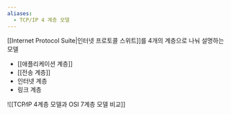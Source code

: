 ```yaml
---
aliases:
  - TCP/IP 4 계층 모델
---
```

[[Internet Protocol Suite|인터넷 프로토콜 스위트]]를 4개의 계층으로 나눠 설명하는 모델
- [[애플리케이션 계층]]
- [[전송 계층]]
- 인터넷 계층
- 링크 계층

![[TCP∕IP 4계층 모델과 OSI 7계층 모델 비교]]

